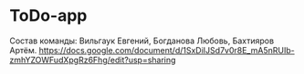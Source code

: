 # ToDo-app
Состав команды: Вильгаук Евгений, Богданова Любовь, Бахтияров Артём.
https://docs.google.com/document/d/1SxDiIJSd7v0r8E_mA5nRUIb-zmhYZOWFudXpgRz6Fhg/edit?usp=sharing
